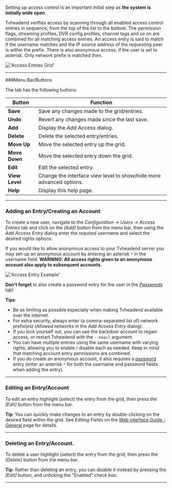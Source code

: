 Setting up access control is an important initial step as **the system
is initially wide open**. 

Tvheadend verifies access by scanning through all enabled access control
entries in sequence, from the top of the list to the bottom. The permission
flags, streaming profiles, DVR config profiles, channel tags and so on are
combined for all matching access entries. An access entry is said to match
if the username matches and the IP source address of the requesting peer
is within the prefix. There is also anonymous access, if the user is set
to asterisk. Only network prefix is matched then.

!['Access Entries Grid'](docresources/accessentriesgrid.png)

---

###Menu Bar/Buttons

The tab has the following buttons:

Button                 | Function
-----------------------|-------------------
**Save**               | Save any changes made to the grid/entries.
**Undo**               | Revert any changes made since the last save.
**Add**                | Display the *Add Access* dialog.
**Delete**             | Delete the selected entry/entries.
**Move Up**            | Move the selected entry up the grid.
**Move Down**          | Move the selected entry down the grid.
**Edit**               | Edit the selected entry.
**View Level**| Change the interface view level to show/hide more advanced options.
**Help**               | Display this help page.

---

### Adding an Entry/Creating an Account

To create a new user, navigate to the *Configuration -> Users -> Access Entries*
tab and click on the *[Add]* button from the menu bar, then using the 
*Add Access Entry* dialog enter the *required* username and select the 
desired rights options. 

If you would like to allow anonymous access to your Tvheadend 
server you may set-up an anonymous account by entering an asterisk `*` 
in the username field. **WARNING: All access rights given to an anonymous account also
apply to subsequent accounts.**

!['Access Entry Example'](docresources/accessentriesnewuser.png)

**Don't forget** to also create a password entry for the user in the 
*[Passwords](class/passwd)* tab!

**Tips**:
* Be as limiting as possible especially when making Tvheadend available over the internet.
* For extra security, always enter (a comma-separated list of) network prefix(es) (*Allowed networks* in the *Add Access Entry* dialog).
* If you lock yourself out, you can use the backdoor account to regain access, or restart Tvheadend with the `--noacl` argument.
* You can have multiple entries using the same username with varying rights, allowing you to enable / disable each as needed. Keep in mind that matching account entry permissions are combined.
* If you do create an anonymous account, it also requires a [password](class/passwd) entry (enter an asterisk `*` for both the username and password fields when adding the entry).
---

### Editing an Entry/Account

To edit an entry highlight (select) the entry from the grid, then press 
the *[Edit]* button from the menu bar.

**Tip**: You can quickly make changes to an entry by double-clicking on 
the desired field within the grid. See *Editing Fields* on the [Web interface Guide - General](webui_general) 
page for details.

---

### Deleting an Entry/Account.

To delete a user highlight (select) the entry from the grid, then press
the *[Delete]* button from the menu bar.

**Tip**: Rather than deleting an entry, you can disable it instead by 
pressing the *[Edit]* button, and unticking the "Enabled" check box.

---
